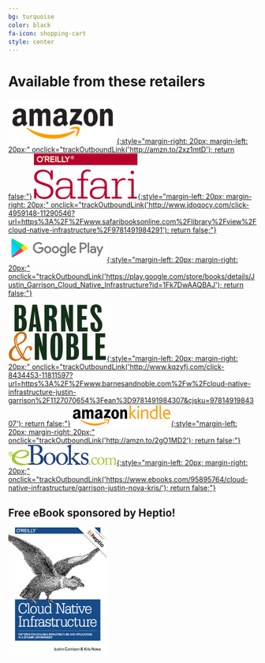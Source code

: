 ```yaml
---
bg: turquoise
color: black
fa-icon: shopping-cart
style: center
---
```


# Available from these retailers

[![Amazon](/img/amazon.png){:style="margin-right: 20px; margin-left: 20px;" onclick="trackOutboundLink('http://amzn.to/2xz1mtD'); return false;"}](http://amzn.to/2xz1mtD) [![Safari Books Online](/img/safari.png){:style="margin-left: 20px; margin-right: 20px;" onclick="trackOutboundLink('http://www.jdoqocy.com/click-4959148-11290546?url=https%3A%2F%2Fwww.safaribooksonline.com%2Flibrary%2Fview%2Fcloud-native-infrastructure%2F9781491984291'); return false;"}](http://www.jdoqocy.com/click-4959148-11290546?url=https%3A%2F%2Fwww.safaribooksonline.com%2Flibrary%2Fview%2Fcloud-native-infrastructure%2F9781491984291) [![Google Play](/img/google_play.png){:style="margin-left: 20px; margin-right: 20px;" onclick="trackOutboundLink('https://play.google.com/store/books/details/Justin_Garrison_Cloud_Native_Infrastructure?id=1Fk7DwAAQBAJ'); return false;"}](https://play.google.com/store/books/details/Justin_Garrison_Cloud_Native_Infrastructure?id=1Fk7DwAAQBAJ)


[![Barnes and Nobel](/img/bn.png){:style="margin-left: 20px; margin-right: 20px;" onclick="trackOutboundLink('http://www.kqzyfj.com/click-8434453-11811597?url=https%3A%2F%2Fwww.barnesandnoble.com%2Fw%2Fcloud-native-infrastructure-justin-garrison%2F1127070654%3Fean%3D9781491984307&cjsku=9781491984307'); return false;"}](http://www.kqzyfj.com/click-8434453-11811597?url=https%3A%2F%2Fwww.barnesandnoble.com%2Fw%2Fcloud-native-infrastructure-justin-garrison%2F1127070654%3Fean%3D9781491984307&cjsku=9781491984307) [![Amazon Kindle](/img/amazon_kindle.png){:style="margin-left: 20px; margin-right: 20px;" onclick="trackOutboundLink('http://amzn.to/2gO1MD2'); return false;"}](http://amzn.to/2gO1MD2) [![eBooks](/img/ebooks.png){:style="margin-left: 20px; margin-right: 20px;" onclick="trackOutboundLink('https://www.ebooks.com/95895764/cloud-native-infrastructure/garrison-justin-nova-kris/'); return false;"}](https://www.ebooks.com/95895764/cloud-native-infrastructure/garrison-justin-nova-kris/)

## Free eBook sponsored by Heptio!

[![Heptio](/img/heptio.png)](http://go.heptio.com/cloud-native-infrastructure)
